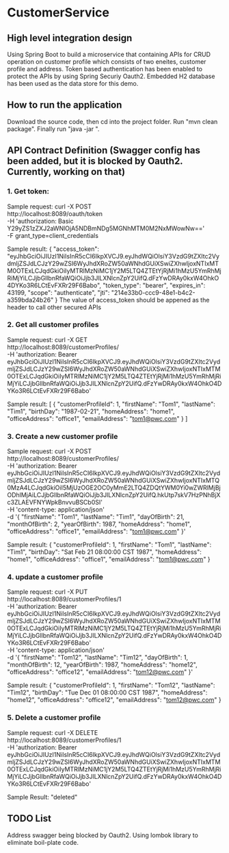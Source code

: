 # CustomerService

## High level integration design

Using Spring Boot to build a microservice that containing APIs for CRUD operation on customer profile which consists of two eneites, customer profile and address. Token based authentication has been enabled to protect the APIs by using Spring Securiy Oauth2.
Embedded H2 database has been used as the data store for this demo.

## How to run the application
Download the source code, then cd into the project folder. Run "mvn clean package". Finally run "java -jar ".


## API Contract Definition (Swagger config has been added,  but it is blocked by Oauth2. Currently, working on that)

### 1. Get token:

Sample request:
curl -X POST \
  http://localhost:8089/oauth/token \
  -H 'authorization: Basic Y29yZS1zZXJ2aWNlOjA5NDBmNDg5MGNhMTM0M2NxMWowNw==' \
  -F grant_type=client_credentials
  
Sample result:
{
    "access_token": "eyJhbGciOiJIUzI1NiIsInR5cCI6IkpXVCJ9.eyJhdWQiOlsiY3VzdG9tZXItc2VydmljZSJdLCJzY29wZSI6WyJhdXRoZW50aWNhdGUiXSwiZXhwIjoxNTIxMTM0OTExLCJqdGkiOiIyMTRlMzNiMC1jY2M5LTQ4ZTEtYjRjMi1hMzU5YmRhMjRiMjYiLCJjbGllbnRfaWQiOiJjb3JlLXNlcnZpY2UifQ.dFzYwDRAy0kxW4OhkO4DYKo3R6LCtEvFXRr29F6Babo",
    "token_type": "bearer",
    "expires_in": 43199,
    "scope": "authenticate",
    "jti": "214e33b0-ccc9-48e1-b4c2-a359bda24b26"
}
The value of access_token should be appened as the header to call other secured APIs


### 2. Get all customer profiles

Sample request:
curl -X GET \
  http://localhost:8089/customerProfiles/ \
  -H 'authorization: Bearer eyJhbGciOiJIUzI1NiIsInR5cCI6IkpXVCJ9.eyJhdWQiOlsiY3VzdG9tZXItc2VydmljZSJdLCJzY29wZSI6WyJhdXRoZW50aWNhdGUiXSwiZXhwIjoxNTIxMTM0OTExLCJqdGkiOiIyMTRlMzNiMC1jY2M5LTQ4ZTEtYjRjMi1hMzU5YmRhMjRiMjYiLCJjbGllbnRfaWQiOiJjb3JlLXNlcnZpY2UifQ.dFzYwDRAy0kxW4OhkO4DYKo3R6LCtEvFXRr29F6Babo'

Sample result:
[
    {
        "customerProfileId": 1,
        "firstName": "Tom1",
        "lastName": "Tim1",
        "birthDay": "1987-02-21",
        "homeAddress": "home1",
        "officeAddress": "office1",
        "emailAddress": "tom1@pwc.com"
    }
]


### 3. Create a new customer profile

Sample request:
curl -X POST \
  http://localhost:8089/customerProfiles/ \
  -H 'authorization: Bearer eyJhbGciOiJIUzI1NiIsInR5cCI6IkpXVCJ9.eyJhdWQiOlsiY3VzdG9tZXItc2VydmljZSJdLCJzY29wZSI6WyJhdXRoZW50aWNhdGUiXSwiZXhwIjoxNTIxMTQ0MzA4LCJqdGkiOiI5MjUzOGE2OC0yMmE2LTQ4ZDQtYWM0Yi0wZWRlMjBjODhlMjAiLCJjbGllbnRfaWQiOiJjb3JlLXNlcnZpY2UifQ.hkUtp7skV7HzPNhBjXc3ZLAEVFNYWpkBnvvuBSCb0SI' \
  -H 'content-type: application/json' \
  -d '{
	"firstName": "Tom1",
	"lastName": "Tim1",
	"dayOfBirth": 21,
	"monthOfBirth": 2,
	"yearOfBirth": 1987,
	"homeAddress": "home1",
	"officeAddress": "office1",
	"emailAddress": "tom1@pwc.com"
}'

Sample result:
{
    "customerProfileId": 1,
    "firstName": "Tom1",
    "lastName": "Tim1",
    "birthDay": "Sat Feb 21 08:00:00 CST 1987",
    "homeAddress": "home1",
    "officeAddress": "office1",
    "emailAddress": "tom1@pwc.com"
}


### 4. update a customer profile

Sample request:
curl -X PUT \
  http://localhost:8089/customerProfiles/1 \
  -H 'authorization: Bearer eyJhbGciOiJIUzI1NiIsInR5cCI6IkpXVCJ9.eyJhdWQiOlsiY3VzdG9tZXItc2VydmljZSJdLCJzY29wZSI6WyJhdXRoZW50aWNhdGUiXSwiZXhwIjoxNTIxMTM0OTExLCJqdGkiOiIyMTRlMzNiMC1jY2M5LTQ4ZTEtYjRjMi1hMzU5YmRhMjRiMjYiLCJjbGllbnRfaWQiOiJjb3JlLXNlcnZpY2UifQ.dFzYwDRAy0kxW4OhkO4DYKo3R6LCtEvFXRr29F6Babo' \
  -H 'content-type: application/json' \
  -d '{
	"firstName": "Tom12",
	"lastName": "Tim12",
	"dayOfBirth": 1,
	"monthOfBirth": 12,
	"yearOfBirth": 1987,
	"homeAddress": "home12",
	"officeAddress": "office12",
	"emailAddress": "tom12@pwc.com"
}'

Sample result:
{
    "customerProfileId": 1,
    "firstName": "Tom12",
    "lastName": "Tim12",
    "birthDay": "Tue Dec 01 08:00:00 CST 1987",
    "homeAddress": "home12",
    "officeAddress": "office12",
    "emailAddress": "tom12@pwc.com"
}


### 5. Delete a customer profile 

Sample request:
curl -X DELETE \
  http://localhost:8089/customerProfiles/1 \
  -H 'authorization: Bearer eyJhbGciOiJIUzI1NiIsInR5cCI6IkpXVCJ9.eyJhdWQiOlsiY3VzdG9tZXItc2VydmljZSJdLCJzY29wZSI6WyJhdXRoZW50aWNhdGUiXSwiZXhwIjoxNTIxMTM0OTExLCJqdGkiOiIyMTRlMzNiMC1jY2M5LTQ4ZTEtYjRjMi1hMzU5YmRhMjRiMjYiLCJjbGllbnRfaWQiOiJjb3JlLXNlcnZpY2UifQ.dFzYwDRAy0kxW4OhkO4DYKo3R6LCtEvFXRr29F6Babo'

Sample Result:
"deleted"

## TODO List
Address swagger being blocked by Oauth2.
Using lombok library to eliminate boil-plate code.
